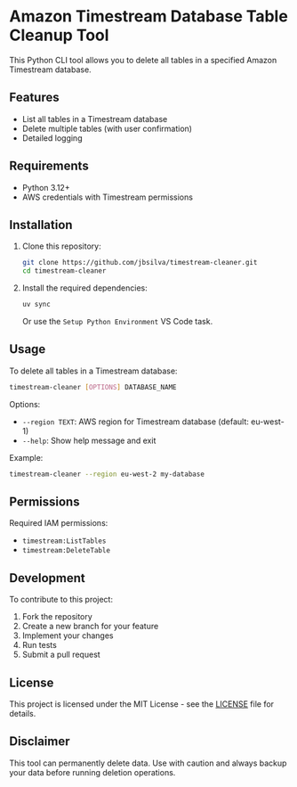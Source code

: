 # Amazon Timestream Database Table Cleanup Tool

This Python CLI tool allows you to delete all tables in a specified Amazon Timestream database.

## Features

- List all tables in a Timestream database
- Delete multiple tables (with user confirmation)
- Detailed logging

## Requirements

- Python 3.12+
- AWS credentials with Timestream permissions

## Installation

1. Clone this repository:

   ```bash
   git clone https://github.com/jbsilva/timestream-cleaner.git
   cd timestream-cleaner
   ```

2. Install the required dependencies:

   ```bash
   uv sync
   ```

   Or use the `Setup Python Environment` VS Code task.

## Usage

To delete all tables in a Timestream database:

```bash
timestream-cleaner [OPTIONS] DATABASE_NAME
```

Options:

- `--region TEXT`: AWS region for Timestream database (default: eu-west-1)
- `--help`: Show help message and exit

Example:

```bash
timestream-cleaner --region eu-west-2 my-database
```

## Permissions

Required IAM permissions:

- `timestream:ListTables`
- `timestream:DeleteTable`

## Development

To contribute to this project:

1. Fork the repository
2. Create a new branch for your feature
3. Implement your changes
4. Run tests
5. Submit a pull request

## License

This project is licensed under the MIT License - see the [LICENSE](LICENSE) file for details.

## Disclaimer

This tool can permanently delete data. Use with caution and always backup your data before running
deletion operations.
